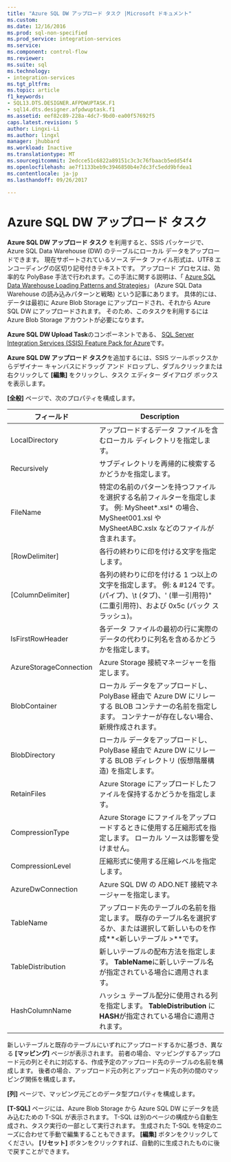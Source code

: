 ```yaml
---
title: "Azure SQL DW アップロード タスク |Microsoft ドキュメント"
ms.custom: 
ms.date: 12/16/2016
ms.prod: sql-non-specified
ms.prod_service: integration-services
ms.service: 
ms.component: control-flow
ms.reviewer: 
ms.suite: sql
ms.technology:
- integration-services
ms.tgt_pltfrm: 
ms.topic: article
f1_keywords:
- SQL13.DTS.DESIGNER.AFPDWUPTASK.F1
- sql14.dts.designer.afpdwuptask.f1
ms.assetid: eef82c89-228a-4dc7-9bd0-ea00f57692f5
caps.latest.revision: 5
author: Lingxi-Li
ms.author: lingxl
manager: jhubbard
ms.workload: Inactive
ms.translationtype: MT
ms.sourcegitcommit: 2edcce51c6822a89151c3c3c76fbaacb5edd54f4
ms.openlocfilehash: ae7f1133beb9c3946850b4e7dc3fc5edd9bfdea1
ms.contentlocale: ja-jp
ms.lasthandoff: 09/26/2017

---
```

# <a name="azure-sql-dw-upload-task"></a>Azure SQL DW アップロード タスク
**Azure SQL DW アップロード タスク** を利用すると、SSIS パッケージで、Azure SQL Data Warehouse (DW) のテーブルにローカル データをアップロードできます。 現在サポートされているソース データ ファイル形式は、UTF8 エンコーディングの区切り記号付きテキストです。 アップロード プロセスは、効率的な PolyBase 手法で行われます。この手法に関する説明は、「 [Azure SQL Data Warehouse Loading Patterns and Strategies](https://blogs.msdn.microsoft.com/sqlcat/2016/02/06/azure-sql-data-warehouse-loading-patterns-and-strategies/)」 (Azure SQL Data Warehouse の読み込みパターンと戦略) という記事にあります。 具体的には、データは最初に Azure Blob Storage にアップロードされ、それから Azure SQL DW にアップロードされます。 そのため、このタスクを利用するには Azure Blob Storage アカウントが必要になります。

**Azure SQL DW Upload Task**のコンポーネントである、 [SQL Server Integration Services (SSIS) Feature Pack for Azure](../../integration-services/azure-feature-pack-for-integration-services-ssis.md)です。

**Azure SQL DW アップロード タスク**を追加するには、SSIS ツールボックスからデザイナー キャンバスにドラッグ アンド ドロップし、ダブルクリックまたは右クリックして **[編集]** をクリックし、タスク エディター ダイアログ ボックスを表示します。

**[全般]** ページで、次のプロパティを構成します。

フィールド|Description
-----|-----------
LocalDirectory|アップロードするデータ ファイルを含むローカル ディレクトリを指定します。
Recursively|サブディレクトリを再帰的に検索するかどうかを指定します。
FileName|特定の名前のパターンを持つファイルを選択する名前フィルターを指定します。 例: MySheet*.xsl\* の場合、MySheet001.xsl や MySheetABC.xslx などのファイルが含まれます。
[RowDelimiter]|各行の終わりに印を付ける文字を指定します。
[ColumnDelimiter]|各列の終わりに印を付ける 1 つ以上の文字を指定します。 例: & #124 です。(パイプ)、\t (タブ)、' (単一引用符)"(二重引用符)、および 0x5c (バック スラッシュ)。
IsFirstRowHeader|各データ ファイルの最初の行に実際のデータの代わりに列名を含めるかどうかを指定します。
AzureStorageConnection|Azure Storage 接続マネージャーを指定します。
BlobContainer|ローカル データをアップロードし、PolyBase 経由で Azure DW にリレーする BLOB コンテナーの名前を指定します。 コンテナーが存在しない場合、新規作成されます。
BlobDirectory|ローカル データをアップロードし、PolyBase 経由で Azure DW にリレーする BLOB ディレクトリ (仮想階層構造) を指定します。
RetainFiles|Azure Storage にアップロードしたファイルを保持するかどうかを指定します。
CompressionType|Azure Storage にファイルをアップロードするときに使用する圧縮形式を指定します。 ローカル ソースは影響を受けません。
CompressionLevel|圧縮形式に使用する圧縮レベルを指定します。
AzureDwConnection|Azure SQL DW の ADO.NET 接続マネージャーを指定します。
TableName|アップロード先のテーブルの名前を指定します。 既存のテーブル名を選択するか、または選択して新しいものを作成**\<新しいテーブル >**です。
TableDistribution|新しいテーブルの配布方法を指定します。 **TableName**に新しいテーブル名が指定されている場合に適用されます。
HashColumnName|ハッシュ テーブル配分に使用される列を指定します。 **TableDistribution** に **HASH**が指定されている場合に適用されます。

新しいテーブルと既存のテーブルにいずれにアップロードするかに基づき、異なる **[マッピング]** ページが表示されます。 前者の場合、マッピングするアップロード元の列とそれに対応する、作成予定のアップロード先のテーブルの名前を構成します。 後者の場合、アップロード元の列とアップロード先の列の間のマッピング関係を構成します。

**[列]** ページで、マッピング元ごとのデータ型プロパティを構成します。

**[T-SQL]** ページには、Azure Blob Storage から Azure SQL DW にデータを読み込むための T-SQL が表示されます。 T-SQL は別のページの構成から自動生成され、タスク実行の一部として実行されます。 生成された T-SQL を特定のニーズに合わせて手動で編集することもできます。 **[編集]** ボタンをクリックしてください。 **[リセット]** ボタンをクリックすれば、自動的に生成されたものに後で戻すことができます。


